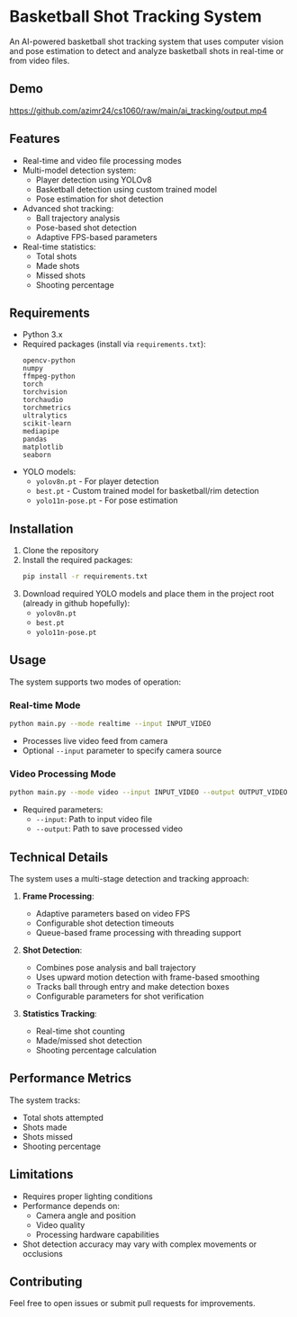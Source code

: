 # Basketball Shot Tracking System

An AI-powered basketball shot tracking system that uses computer vision and pose estimation to detect and analyze basketball shots in real-time or from video files.

## Demo
https://github.com/azimr24/cs1060/raw/main/ai_tracking/output.mp4

## Features

- Real-time and video file processing modes
- Multi-model detection system:
  - Player detection using YOLOv8
  - Basketball detection using custom trained model
  - Pose estimation for shot detection
- Advanced shot tracking:
  - Ball trajectory analysis
  - Pose-based shot detection
  - Adaptive FPS-based parameters
- Real-time statistics:
  - Total shots
  - Made shots
  - Missed shots
  - Shooting percentage

## Requirements

- Python 3.x
- Required packages (install via `requirements.txt`):
  ```
  opencv-python
  numpy
  ffmpeg-python
  torch
  torchvision
  torchaudio
  torchmetrics
  ultralytics
  scikit-learn
  mediapipe
  pandas
  matplotlib
  seaborn
  ```
- YOLO models:
  - `yolov8n.pt` - For player detection
  - `best.pt` - Custom trained model for basketball/rim detection
  - `yolo11n-pose.pt` - For pose estimation

## Installation

1. Clone the repository
2. Install the required packages:
   ```bash
   pip install -r requirements.txt
   ```
3. Download required YOLO models and place them in the project root (already in github hopefully):
   - `yolov8n.pt`
   - `best.pt`
   - `yolo11n-pose.pt`

## Usage

The system supports two modes of operation:

### Real-time Mode
```bash
python main.py --mode realtime --input INPUT_VIDEO
```
- Processes live video feed from camera
- Optional `--input` parameter to specify camera source

### Video Processing Mode
```bash
python main.py --mode video --input INPUT_VIDEO --output OUTPUT_VIDEO
```
- Required parameters:
  - `--input`: Path to input video file
  - `--output`: Path to save processed video

## Technical Details

The system uses a multi-stage detection and tracking approach:

1. **Frame Processing**:
   - Adaptive parameters based on video FPS
   - Configurable shot detection timeouts
   - Queue-based frame processing with threading support

2. **Shot Detection**:
   - Combines pose analysis and ball trajectory
   - Uses upward motion detection with frame-based smoothing
   - Tracks ball through entry and make detection boxes
   - Configurable parameters for shot verification

3. **Statistics Tracking**:
   - Real-time shot counting
   - Made/missed shot detection
   - Shooting percentage calculation

## Performance Metrics

The system tracks:
- Total shots attempted
- Shots made
- Shots missed
- Shooting percentage

## Limitations

- Requires proper lighting conditions
- Performance depends on:
  - Camera angle and position
  - Video quality
  - Processing hardware capabilities
- Shot detection accuracy may vary with complex movements or occlusions

## Contributing

Feel free to open issues or submit pull requests for improvements.